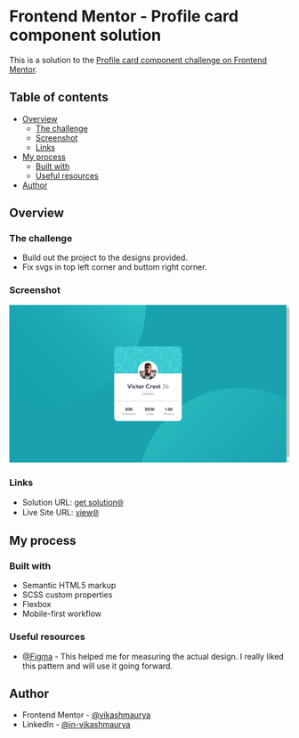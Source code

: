 # Frontend Mentor - Profile card component solution

This is a solution to the [Profile card component challenge on Frontend Mentor](https://www.frontendmentor.io/challenges/profile-card-component-cfArpWshJ).

## Table of contents

- [Overview](#overview)
  - [The challenge](#the-challenge)
  - [Screenshot](#screenshot)
  - [Links](#links)
- [My process](#my-process)
  - [Built with](#built-with)
  - [Useful resources](#useful-resources)
- [Author](#author)

## Overview

### The challenge

- Build out the project to the designs provided.
- Fix svgs in top left corner and buttom right corner.

### Screenshot

![](./assets/images/screenshot.png)

### Links

- Solution URL: [get solution🌐](https://github.com/VikashMaurya10/profile-card-component-main)
- Live Site URL: [view🌐](https://vikashmaurya10.github.io/profile-card-component-main/)

## My process

### Built with

- Semantic HTML5 markup
- SCSS custom properties
- Flexbox
- Mobile-first workflow

### Useful resources

- [@Figma](https://www.figma.com) - This helped me for measuring the actual design. I really liked this pattern and will use it going forward.

## Author

- Frontend Mentor - [@vikashmaurya](https://www.frontendmentor.io/profile/VikashMaurya10)
- LinkedIn - [@in-vikashmaurya](https://www.linkedin.com/in/in-vikashmaurya)
